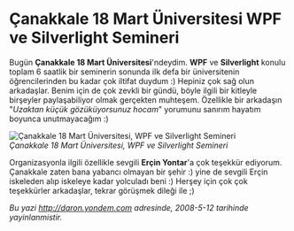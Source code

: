 # Çanakkale 18 Mart Üniversitesi WPF ve Silverlight Semineri 

Bugün **Çanakkale 18 Mart Üniversitesi**'ndeydim. **WPF** ve
**Silverlight** konulu toplam 6 saatlik bir seminerin sonunda ilk defa
bir üniversitenin öğrencilerinden bu kadar çok iltifat duydum :) Hepiniz
çok sağ olun arkadaşlar. Benim için de çok zevkli bir gündü, böyle
ilgili bir kitleyle birşeyler paylaşabiliyor olmak gerçekten muhteşem.
Özellikle bir arkadaşın "*Uzaktan küçük gözüküyorsunuz hocam*" yorumunu
sanırım hayatım boyunca unutmayacağım :)

![Çanakkale 18 Mart Üniversitesi, WPF ve Silverlight
Semineri](media/Canakkale_18_Mart_Universitesi_WPF_ve_Silverlight_Semineri/12052008_1.jpg)\
*Çanakkale 18 Mart Üniversitesi, WPF ve Silverlight Semineri*

Organizasyonla ilgili özellikle sevgili **Erçin Yontar**'a çok teşekkür
ediyorum. Çanakkale zaten bana yabancı olmayan bir şehir :) yine de
sevgili Erçin iskeleden alıp iskeleye kadar yolculadı beni :) Herşey
için çok çok teşekkürler arkadaşlar, tekrar görüşmek dileği ile ;)


*Bu yazi http://daron.yondem.com adresinde, 2008-5-12 tarihinde yayinlanmistir.*